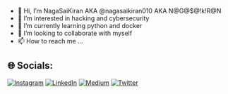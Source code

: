 - 👋 Hi, I’m NagaSaiKiran AKA @nagasaikiran010 AKA N@G@$@!k!R@N
- 👀 I’m interested in hacking and cybersecurity
- 🌱 I’m currently learning python and docker
- 💞️ I’m looking to collaborate with myself
- 📫 How to reach me ...

## 🌐 Socials:
[![Instagram](https://img.shields.io/badge/Instagram-%23E4405F.svg?logo=Instagram&logoColor=white)](https://www.instagram.com/nagasaikiran010) [![LinkedIn](https://img.shields.io/badge/LinkedIn-%230077B5.svg?logo=linkedin&logoColor=white)](https://www.linkedin.com/in/nagasaikiran010/) [![Medium](https://img.shields.io/badge/Medium-12100E?logo=medium&logoColor=white)](https://medium.com/@nagasaikiran010) [![Twitter](https://img.shields.io/badge/Twitter-%231DA1F2.svg?logo=Twitter&logoColor=white)](https://twitter.com/nagasaikiran010)  
<!---
nagasaikiran010/nagasaikiran010 is a ✨ special ✨ repository because its `README.md` (this file) appears on your GitHub profile.
You can click the Preview link to take a look at your changes.
--->
